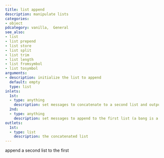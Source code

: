 ```yaml
---
title: list append
description: manipulate lists
categories:
- object
pdcategory: vanilla,  General
see_also:
- list
- list prepend
- list store
- list split
- list trim
- list length
- list fromsymbol
- list tosymbol
arguments:
- description: initialize the list to append 
  default: empty
  type: list
inlets:
  1st:
  - type: anything
    description: set messages to concatenate to a second list and output (a bang is a zero element list)
  2nd:
  - type: anything
    description: set messages to append to the first list (a bang is a zero element list and clears it)
outlets:
  1st:
  - type: list
    description: the concatenated list
---
```

append a second list to the first


